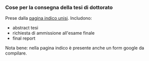 ### Cose per la consegna della tesi di dottorato

Prese dalla [pagina indico unisi](https://indico.dsfta.unisi.it/event/129/). Includono:
- abstract tesi
- richiesta di ammissione all'esame finale
- final report

Nota bene: nella pagina indico è presente anche un form google da compilare.
